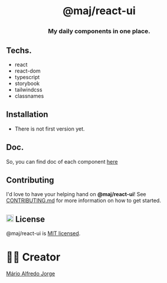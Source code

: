 # <p align="center">@maj/react-ui</p>

### <p align="center">My daily components in one place.<p>

## Techs.

- react
- react-dom
- typescript
- storybook
- tailwindcss
- classnames

## Installation

- There is not first version yet.

## Doc.

So, you can find doc of each component [here](https://github.com/Mario-aj/react-ui/blob/dev/src/components/Modal/Modal.doc.mdx)

## Contributing

I'd love to have your helping hand on <strong>@maj/react-ui</strong>! See <a href="https://github.com/Mario-aj/react-ui/blob/dev/CONTRIBUTING.md">CONTRIBUTING.md</a> for more information on how to get started.

## <img class="emoji" height="20" width="20"  src="https://github.githubassets.com/images/icons/emoji/unicode/1f4dc.png" alt="licence-icon"/> License

@maj/react-ui is <a href="https://github.com/Mario-aj/react-ui/blob/dev/LICENSE" target="blank">MIT licensed</a>.

# ✍🏻 Creator

<a href="https://github.com/Mario-aj">Mário Alfredo Jorge</a>
